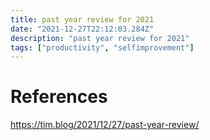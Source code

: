 ```yaml
---
title: past year review for 2021
date: "2021-12-27T22:12:03.284Z"
description: "past year review for 2021"
tags: ["productivity", "selfimprovement"]
---
```



# References
https://tim.blog/2021/12/27/past-year-review/